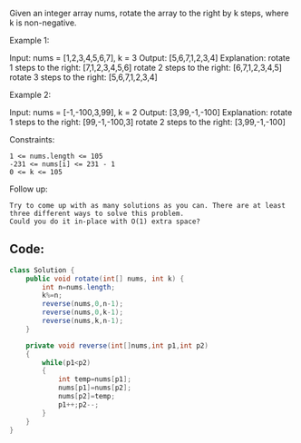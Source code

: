 Given an integer array nums, rotate the array to the right by k steps, where k is non-negative.

 

Example 1:

Input: nums = [1,2,3,4,5,6,7], k = 3
Output: [5,6,7,1,2,3,4]
Explanation:
rotate 1 steps to the right: [7,1,2,3,4,5,6]
rotate 2 steps to the right: [6,7,1,2,3,4,5]
rotate 3 steps to the right: [5,6,7,1,2,3,4]

Example 2:

Input: nums = [-1,-100,3,99], k = 2
Output: [3,99,-1,-100]
Explanation: 
rotate 1 steps to the right: [99,-1,-100,3]
rotate 2 steps to the right: [3,99,-1,-100]

 

Constraints:

    1 <= nums.length <= 105
    -231 <= nums[i] <= 231 - 1
    0 <= k <= 105

 

Follow up:

    Try to come up with as many solutions as you can. There are at least three different ways to solve this problem.
    Could you do it in-place with O(1) extra space?

## Code:
``` java
class Solution {
    public void rotate(int[] nums, int k) {
        int n=nums.length;
        k%=n;
        reverse(nums,0,n-1);
        reverse(nums,0,k-1);
        reverse(nums,k,n-1);
    }

    private void reverse(int[]nums,int p1,int p2)
    {
        while(p1<p2)
        {
            int temp=nums[p1];
            nums[p1]=nums[p2];
            nums[p2]=temp;
            p1++;p2--;
        }        
    }
}
```
